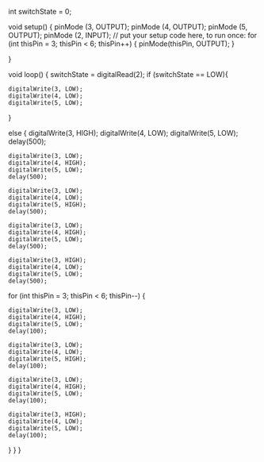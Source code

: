 int switchState = 0;

void setup() {
  pinMode (3, OUTPUT);
  pinMode (4, OUTPUT);
  pinMode (5, OUTPUT);
  pinMode (2, INPUT);
  // put your setup code here, to run once:
  for (int thisPin = 3; thisPin < 6; thisPin++) {
  pinMode(thisPin, OUTPUT);
  }

}

void loop() {
  switchState = digitalRead(2);
  if (switchState == LOW){

    digitalWrite(3, LOW);
    digitalWrite(4, LOW);
    digitalWrite(5, LOW);
  }

  else {
    digitalWrite(3, HIGH);
    digitalWrite(4, LOW);
    digitalWrite(5, LOW);
    delay(500); 

    digitalWrite(3, LOW);
    digitalWrite(4, HIGH);
    digitalWrite(5, LOW);
    delay(500);

    digitalWrite(3, LOW);
    digitalWrite(4, LOW);
    digitalWrite(5, HIGH);
    delay(500); 
    
    digitalWrite(3, LOW);
    digitalWrite(4, HIGH);
    digitalWrite(5, LOW);
    delay(500);

    digitalWrite(3, HIGH);
    digitalWrite(4, LOW);
    digitalWrite(5, LOW);
    delay(500); 
    
  for (int thisPin = 3; thisPin < 6; thisPin--) {
    
    digitalWrite(3, LOW);
    digitalWrite(4, HIGH);
    digitalWrite(5, LOW);
    delay(100);

    digitalWrite(3, LOW);
    digitalWrite(4, LOW);
    digitalWrite(5, HIGH);
    delay(100);

    digitalWrite(3, LOW);
    digitalWrite(4, HIGH);
    digitalWrite(5, LOW);
    delay(100);

    digitalWrite(3, HIGH);
    digitalWrite(4, LOW);
    digitalWrite(5, LOW);
    delay(100);
  }
  }
}
